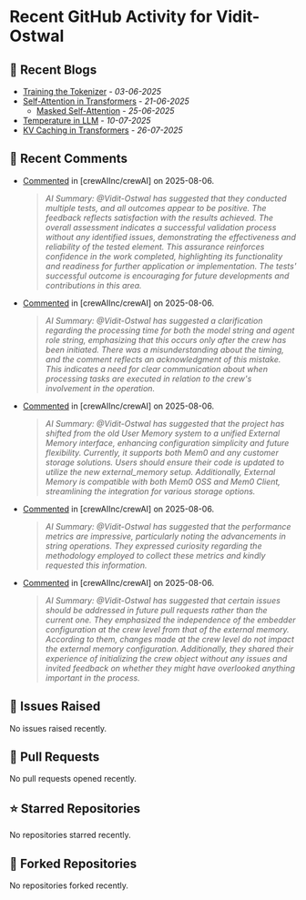 # Recent GitHub Activity for Vidit-Ostwal

## 📝 Recent Blogs
- [Training the Tokenizer](https://www.notion.so/207e478805d48090b34fcc5c8e8c3c01?v=207e478805d480cfac6c000ca3c80482) - *03-06-2025*
- [Self-Attention in Transformers](https://www.notion.so/viditostwal/Self-Attention-in-Transformers-216e478805d48005b515fac90e1d76e0) - *21-06-2025*
  - [Masked Self-Attention](https://www.notion.so/viditostwal/Self-Attention-in-Transformers-216e478805d48005b515fac90e1d76e0) - *25-06-2025*
- [Temperature in LLM](https://open.substack.com/pub/viditostwal/p/how-does-temperature-changes-the?r=m52qu&utm_campaign=post&utm_medium=web&showWelcomeOnShare=false) - *10-07-2025*
- [KV Caching in Transformers](https://open.substack.com/pub/viditostwal/p/kv-key-value-cache-in-transformers?r=m52qu&utm_campaign=post&utm_medium=web&showWelcomeOnShare=false) - *26-07-2025*
## 💬 Recent Comments
- [Commented](https://github.com/crewAIInc/crewAI/pull/3225#issuecomment-3160927271) in [crewAIInc/crewAI] on 2025-08-06.
  > *AI Summary: @Vidit-Ostwal has suggested that they conducted multiple tests, and all outcomes appear to be positive. The feedback reflects satisfaction with the results achieved. The overall assessment indicates a successful validation process without any identified issues, demonstrating the effectiveness and reliability of the tested element. This assurance reinforces confidence in the work completed, highlighting its functionality and readiness for further application or implementation. The tests' successful outcome is encouraging for future developments and contributions in this area.*
- [Commented](https://github.com/crewAIInc/crewAI/pull/3255#issuecomment-3160837787) in [crewAIInc/crewAI] on 2025-08-06.
  > *AI Summary: @Vidit-Ostwal has suggested a clarification regarding the processing time for both the model string and agent role string, emphasizing that this occurs only after the crew has been initiated. There was a misunderstanding about the timing, and the comment reflects an acknowledgment of this mistake. This indicates a need for clear communication about when processing tasks are executed in relation to the crew's involvement in the operation.*
- [Commented](https://github.com/crewAIInc/crewAI/pull/3225#issuecomment-3160801240) in [crewAIInc/crewAI] on 2025-08-06.
  > *AI Summary: @Vidit-Ostwal has suggested that the project has shifted from the old User Memory system to a unified External Memory interface, enhancing configuration simplicity and future flexibility. Currently, it supports both Mem0 and any customer storage solutions. Users should ensure their code is updated to utilize the new external_memory setup. Additionally, External Memory is compatible with both Mem0 OSS and Mem0 Client, streamlining the integration for various storage options.*
- [Commented](https://github.com/crewAIInc/crewAI/pull/3255#issuecomment-3160222940) in [crewAIInc/crewAI] on 2025-08-06.
  > *AI Summary: @Vidit-Ostwal has suggested that the performance metrics are impressive, particularly noting the advancements in string operations. They expressed curiosity regarding the methodology employed to collect these metrics and kindly requested this information.*
- [Commented](https://github.com/crewAIInc/crewAI/pull/3225#issuecomment-3160216174) in [crewAIInc/crewAI] on 2025-08-06.
  > *AI Summary: @Vidit-Ostwal has suggested that certain issues should be addressed in future pull requests rather than the current one. They emphasized the independence of the embedder configuration at the crew level from that of the external memory. According to them, changes made at the crew level do not impact the external memory configuration. Additionally, they shared their experience of initializing the crew object without any issues and invited feedback on whether they might have overlooked anything important in the process.*

## 🐛 Issues Raised
No issues raised recently.

## 🚀 Pull Requests
No pull requests opened recently.

## ⭐ Starred Repositories
No repositories starred recently.

## 🍴 Forked Repositories
No repositories forked recently.
